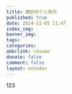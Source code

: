 ```yaml
---
title: 魏好的个人简历
published: true
date: 2024-11-05 11:47
index_img: 
banner_img: 
tags: 
categories: 
abbrlink: resume
donate: false
comment: false
layout: noindex
---
```

123